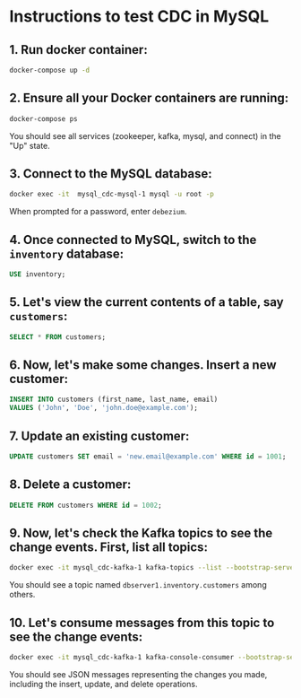 # Instructions to test CDC in MySQL

## 1. Run docker container:
```bash 
docker-compose up -d
```

## 2. Ensure all your Docker containers are running:
```bash
docker-compose ps
```
You should see all services (zookeeper, kafka, mysql, and connect) in the "Up" state.

## 3. Connect to the MySQL database:
```bash
docker exec -it  mysql_cdc-mysql-1 mysql -u root -p
```
When prompted for a password, enter `debezium`.

## 4. Once connected to MySQL, switch to the `inventory` database:
```SQL
USE inventory;
```

## 5. Let's view the current contents of a table, say `customers`:
```SQL
SELECT * FROM customers;
```

## 6. Now, let's make some changes. Insert a new customer:
```SQL
INSERT INTO customers (first_name, last_name, email) 
VALUES ('John', 'Doe', 'john.doe@example.com');
```

## 7. Update an existing customer:
```SQL
UPDATE customers SET email = 'new.email@example.com' WHERE id = 1001;
```

## 8. Delete a customer:
```SQL
DELETE FROM customers WHERE id = 1002;
```

## 9. Now, let's check the Kafka topics to see the change events. First, list all topics:
```bash 
docker exec -it mysql_cdc-kafka-1 kafka-topics --list --bootstrap-server kafka:29092
``` 
You should see a topic named `dbserver1.inventory.customers` among others.

## 10. Let's consume messages from this topic to see the change events:
```bash
docker exec -it mysql_cdc-kafka-1 kafka-console-consumer --bootstrap-server kafka:29092 --topic dbserver1.inventory.customers --from-beginning
```
You should see JSON messages representing the changes you made, including the insert, update, and delete operations.